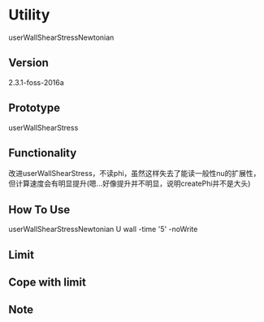 # Utility
userWallShearStressNewtonian

## Version
2.3.1-foss-2016a

## Prototype
userWallShearStress

## Functionality
改进userWallShearStress，不读phi，虽然这样失去了能读一般性nu的扩展性，但计算速度会有明显提升(嗯...好像提升并不明显，说明createPhi并不是大头)

## How To Use
userWallShearStressNewtonian U wall -time '5' -noWrite

## Limit

## Cope with limit

## Note
